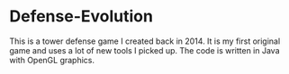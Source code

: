 # Defense-Evolution

This is a tower defense game I created back in 2014. It is my first original game and uses a lot of new tools I picked up. The code is written in Java with OpenGL graphics.
